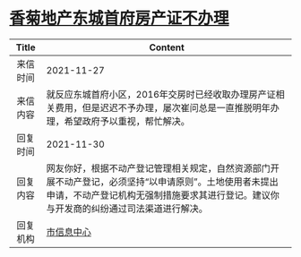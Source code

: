 # <a href="http://www.shangluo.gov.cn/zmhd/ldxxxx.jsp?urltype=leadermail.LeaderMailContentUrl&wbtreeid=1112&leadermailid=8262">香菊地产东城首府房产证不办理</a>
|Title|Content|
|:---:|---|
|来信时间|2021-11-27|
|来信内容|就反应东城首府小区，2016年交房时已经收取办理房产证相关费用，但是迟迟不予办理，屡次崔问总是一直推脱明年办理，希望政府予以重视，帮忙解决。|
|回复时间|2021-11-30|
|回复内容|网友你好，根据不动产登记管理相关规定，自然资源部门开展不动产登记，必须坚持“以申请原则”。土地使用者未提出申请，不动产登记机构无强制措施要求其进行登记。建议你与开发商的纠纷通过司法渠道进行解决。|
|回复机构|<a href="../../categories/agencies/市信息中心.md">市信息中心</a>|
